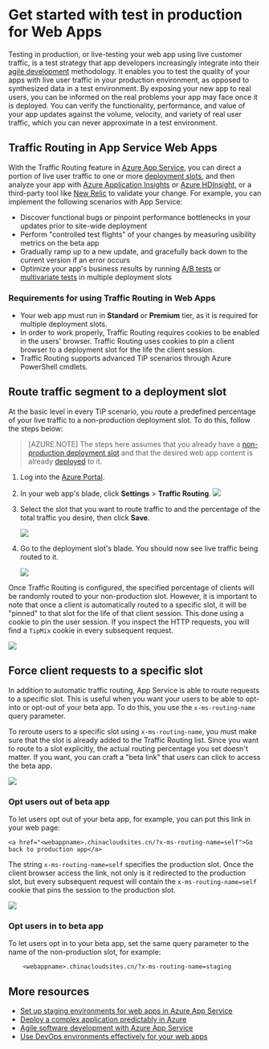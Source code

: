<properties
    pageTitle="Get started with test in production for Web Apps"
    description="Learn about the Test in Production (TiP) feature in Azure App Service Web Apps."
    services="app-service\web"
    documentationcenter=""
    author="cephalin"
    manager="wpickett"
    editor="" />
<tags
    ms.assetid="4623468d-886e-4203-8012-8f86deb2790b"
    ms.service="app-service-web"
    ms.workload="web"
    ms.tgt_pltfrm="na"
    ms.devlang="na"
    ms.topic="article"
    ms.date="01/13/2016"
    wacn.date=""
    ms.author="cephalin" />

# Get started with test in production for Web Apps
Testing in production, or live-testing your web app using live customer traffic, is a test strategy that app developers increasingly integrate into their [agile development](https://en.wikipedia.org/wiki/Agile_software_development) methodology. It enables you to test the quality of your apps with live user traffic in your production environment, as opposed to synthesized data in a test environment. By exposing your new app to real users, you can be informed on the real problems your app may face once it is deployed. You can verify the functionality, performance, and value of your app updates against the volume, velocity, and variety of real user traffic, which you can never approximate in a test environment.

## Traffic Routing in App Service Web Apps
With the Traffic Routing feature in [Azure App Service](/documentation/articles/app-service-changes-existing-services/), you can direct a portion of live user traffic to one or more [deployment slots](/documentation/articles/web-sites-staged-publishing/), and then analyze your app with [Azure Application Insights](/home/features/application-insights/) or [Azure HDInsight](/home/features/hdinsight/), or a third-party tool like [New Relic](/marketplace/partners/newrelic/newrelic/) to validate your change. For example, you can implement the following scenarios with App Service:

* Discover functional bugs or pinpoint performance bottlenecks in your updates prior to site-wide deployment
* Perform "controlled test flights" of your changes by measuring usibility metrics on the beta app
* Gradually ramp up to a new update, and gracefully back down to the current version if an error occurs 
* Optimize your app's business results by running [A/B tests](https://en.wikipedia.org/wiki/A/B_testing) or [multivariate tests](https://en.wikipedia.org/wiki/Multivariate_testing_in_marketing) in multiple deployment slots

### Requirements for using Traffic Routing in Web Apps
* Your web app must run in **Standard** or **Premium** tier, as it is required for multiple deployment slots.
* In order to work properly, Traffic Routing requires cookies to be enabled in the users' browser. Traffic Routing uses cookies to pin a client browser to a deployment slot for the life the client session.
* Traffic Routing supports advanced TiP scenarios through Azure PowerShell cmdlets.

## Route traffic segment to a deployment slot
At the basic level in every TiP scenario, you route a predefined percentage of your live traffic to a non-production deployment slot. To do this, follow the steps below:

> [AZURE.NOTE]
> The steps here assumes that you already have a [non-production deployment slot](/documentation/articles/web-sites-staged-publishing/) and that the desired web app content is already [deployed](/documentation/articles/web-sites-deploy/) to it.
> 
> 

1. Log into the [Azure Portal](https://portal.azure.cn/).
2. In your web app's blade, click **Settings** > **Traffic Routing**.
   ![](./media/app-service-web-test-in-production/01-traffic-routing.png)
3. Select the slot that you want to route traffic to and the percentage of the total traffic you desire, then click **Save**.
   
    ![](./media/app-service-web-test-in-production/02-select-slot.png)
4. Go to the deployment slot's blade. You should now see live traffic being routed to it.
   
    ![](./media/app-service-web-test-in-production/03-traffic-routed.png)

Once Traffic Routing is configured, the specified percentage of clients will be randomly routed to your non-production slot. However, it is important to note that once a client is automatically routed to a specific slot, it will be "pinned" to that slot for the life of that client session. This done using a cookie to pin the user session. If you inspect the HTTP requests, you will find a `TipMix` cookie in every subsequent request.

![](./media/app-service-web-test-in-production/04-tip-cookie.png)

## Force client requests to a specific slot
In addition to automatic traffic routing, App Service is able to route requests to a specific slot. This is useful when you want your users to be able to opt-into or opt-out of your beta app. To do this, you use the `x-ms-routing-name` query parameter.

To reroute users to a specific slot using `x-ms-routing-name`, you must make sure that the slot is already added to the Traffic Routing list. Since you want to route to a slot explicitly, the actual routing percentage you set doesn't matter. If you want, you can craft a "beta link" that users can click to access the beta app.

![](./media/app-service-web-test-in-production/06-enable-x-ms-routing-name.png)

### Opt users out of beta app
To let users opt out of your beta app, for example, you can put this link in your web page:

    <a href="<webappname>.chinacloudsites.cn/?x-ms-routing-name=self">Go back to production app</a>

The string `x-ms-routing-name=self` specifies the production slot. Once the client browser access the link, not only is it redirected to the production slot, but every subsequent request will contain the `x-ms-routing-name=self` cookie that pins the session to the production slot.

![](./media/app-service-web-test-in-production/05-access-production-slot.png)

### Opt users in to beta app
To let users opt in to your beta app, set the same query parameter to the name of the non-production slot, for example:

        <webappname>.chinacloudsites.cn/?x-ms-routing-name=staging

## More resources
* [Set up staging environments for web apps in Azure App Service](/documentation/articles/web-sites-staged-publishing/)
* [Deploy a complex application predictably in Azure](/documentation/articles/app-service-deploy-complex-application-predictably/)
* [Agile software development with Azure App Service](/documentation/articles/app-service-agile-software-development/)
* [Use DevOps environments effectively for your web apps](/documentation/articles/app-service-web-staged-publishing-realworld-scenarios/)

